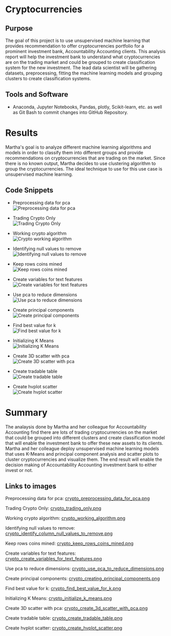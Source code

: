 # Cryptocurrencies

## Purpose

The goal of this project is to use unsupervised machine learning that provides recommendation to offer cryptocurrencies portfolio for a prominent investment bank, Accountability Accounting clients. 
This analysis report will help the investment bank to understand what cryptocurrencies are on the trading market and could be grouped to create classification system for the new investment.
The lead data scientist will be gathering datasets, preprocessing, fitting the machine learning models and grouping clusters to create classification systems.



## Tools and Software 
- Anaconda, Jupyter Notebooks, Pandas, plotly, Scikit-learn, etc. as well as Git Bash to commit changes into GitHub Repository.


# Results
Martha's goal is to analyze different machine learning algorithms and models in order to classify them into different groups and provide recommendations on cryptocurrencies that are trading on the market. 
Since there is no known output, Martha decides to use clustering algorithm to group the cryptocurrencies. The ideal technique to use for this use case is unsupervised machine learning.<br>


## Code Snippets 

- Preprocessing data for pca<br>
![Preprocessing data for pca](/Resources/crypto_preprocessing_data_for_pca.png)<br>

- Trading Crypto Only<br>
![Trading Crypto Only](/Resources/crypto_trading_only.png)<br>

- Working crypto algorithm<br>
![Crypto working algorithm](/Resources/crypto_working_algorithm.png)<br>

- Identifying null values to remove<br>
![Identifying null values to remove](/Resources/crypto_identify_column_null_values_to_remove.png)<br>

- Keep rows coins mined<br>
![Keep rows coins mined](/Resources/crypto_keep_rows_coins_mined.png)<br>

- Create variables for text features<br>
![Create variables for text features](/Resources/crypto_create_variables_for_text_features.png)<br>

- Use pca to reduce dimensions<br>
![Use pca to reduce dimensions](/Resources/crypto_use_pca_to_reduce_dimensions.png)<br>

- Create principal components<br>
![Create principal components](/Resources/crypto_creating_principal_components.png)<br>

- Find best value for k<br>
![Find best value for k](/Resources/crypto_find_best_value_for_k.png)<br>

- Initializing K Means<br>
![Initializing K Means](/Resources/crypto_initialize_k_means.png)<br>

- Create 3D scatter with pca<br>
![Create 3D scatter with pca](/Resources/crypto_create_3d_scatter_with_pca.png)<br>

- Create tradable table<br>
![Create tradable table](/Resources/crypto_create_tradable_table.png)<br>

- Create hvplot scatter<br>
![Create hvplot scatter](/Resources/crypto_create_hvplot_scatter.png)<br>


# Summary

The analaysis done by Martha and her colleague for Accountability Accounting find there are lots of trading cryptocurrencies on the market that could be grouped into different clusters and create
classification model that will enable the investment bank to offer these new assets to its clients. Martha and her colleague deploy unsupervised machine learning models that uses K-Means and principal component analysis
and scatter plots to cluster cryptocurrencies and visualize them. The end result will enable the decision making of Accountability Accounting investment bank to either invest or not.


## Links to images

Preprocessing data for pca: [crypto_preprocessing_data_for_pca.png](https://github.com/bariir/Cryptocurrencies/tree/main/Resources/crypto_preprocessing_data_for_pca.png?raw=true)<br>

Trading Crypto Only: [crypto_trading_only.png](https://github.com/bariir/Cryptocurrencies/tree/main/Resources/crypto_trading_only.png?raw=true)<br>

Working crypto algorithm: [crypto_working_algorithm.png](https://github.com/bariir/Cryptocurrencies/tree/main/Resources/crypto_working_algorithm.png?raw=true)<br>

Identifying null values to remove: [crypto_identify_column_null_values_to_remove.png](https://github.com/bariir/Cryptocurrencies/tree/main/Resources/crypto_identify_column_null_values_to_remove.png?raw=true)<br>

Keep rows coins mined: [crypto_keep_rows_coins_mined.png](https://github.com/bariir/Cryptocurrencies/tree/main/Resources/crypto_keep_rows_coins_mined.png?raw=true)<br>

Create variables for text features: [crypto_create_variables_for_text_features.png](https://github.com/bariir/Cryptocurrencies/tree/main/Resources/crypto_create_variables_for_text_features.png?raw=true)<br>

Use pca to reduce dimensions: [crypto_use_pca_to_reduce_dimensions.png](https://github.com/bariir/Cryptocurrencies/tree/main/Resources/crypto_use_pca_to_reduce_dimensions.png?raw=true)<br>

Create principal components: [crypto_creating_principal_components.png](https://github.com/bariir/Cryptocurrencies/tree/main/Resources/crypto_creating_principal_components.png?raw=true)<br>

Find best value for k: [crypto_find_best_value_for_k.png](https://github.com/bariir/Cryptocurrencies/tree/main/Resources/crypto_find_best_value_for_k.png?raw=true)<br>

Initializing K Means: [crypto_initialize_k_means.png](https://github.com/bariir/Cryptocurrencies/tree/main/Resources/crypto_initialize_k_means.png?raw=true)<br>

Create 3D scatter with pca: [crypto_create_3d_scatter_with_pca.png](https://github.com/bariir/Cryptocurrencies/tree/main/Resources/crypto_create_3d_scatter_with_pca.png?raw=true)<br>

Create tradable table: [crypto_create_tradable_table.png](https://github.com/bariir/Cryptocurrencies/tree/main/Resources/crypto_create_tradable_table.png?raw=true)<br>

Create hvplot scatter: [crypto_create_hvplot_scatter.png](https://github.com/bariir/Cryptocurrencies/tree/main/Resources/crypto_create_hvplot_scatter.png?raw=true)<br>



